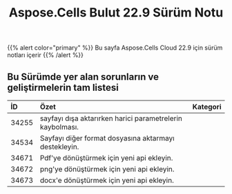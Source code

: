 ﻿---
title: Aspose.Cells Bulut 22.9 Sürüm Notu
second_title: Aspose.Cells Cloud Documen
type: docs
url: /tr/aspose-cells-cloud-22-9-release-notes/
description: Aspose.Cells Bulut, oluşturma, dönüştürme, birleştirme, bölme, korumalı, iç nesne işlemi vb. için Excel'i destekler
weight: 13
---
{{% alert color="primary" %}} 
Bu sayfa Aspose.Cells Cloud 22.9 için sürüm notları içerir
{{% /alert %}} 
## **Bu Sürümde yer alan sorunların ve geliştirmelerin tam listesi**
|**İD**|**Özet**|**Kategori**|
|:- |:- |:- |
|34255 | sayfayı dışa aktarırken harici parametrelerin kaybolması.|
|34534 | Sayfayı diğer format dosyasına aktarmayı destekleyin.|
|34671 | Pdf'ye dönüştürmek için yeni api ekleyin.|
|34672 | png'ye dönüştürmek için yeni api ekleyin.|
|34673 | docx'e dönüştürmek için yeni api ekleyin.|
